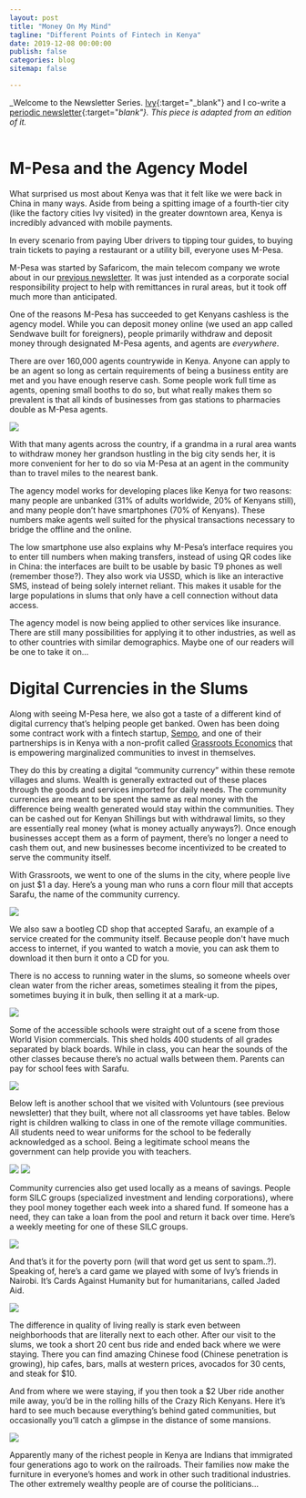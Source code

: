 ```yaml
---
layout: post
title: "Money On My Mind"
tagline: "Different Points of Fintech in Kenya"
date: 2019-12-08 00:00:00
publish: false
categories: blog
sitemap: false

---
```


_Welcome to the Newsletter Series. [Ivy](http://ivyxu.co/?utm_source=referral&&utm_medium=owenwangdotcom){:target="_blank"} and I co-write a [periodic newsletter](https://mailchi.mp/03e9ab1adc54/ivyowen){:target="_blank"}. This piece is adapted from an edition of it._
<br/>
<br/>

# M-Pesa and the Agency Model

What surprised us most about Kenya was that it felt like we were back in China in many ways. Aside from being a spitting image of a fourth-tier city (like the factory cities Ivy visited) in the greater downtown area, Kenya is incredibly advanced with mobile payments.

In every scenario from paying Uber drivers to tipping tour guides, to buying train tickets to paying a restaurant or a utility bill, everyone uses M-Pesa.

M-Pesa was started by Safaricom, the main telecom company we wrote about in our [previous newsletter](/blog/kenya). It was just intended as a corporate social responsibility project to help with remittances in rural areas, but it took off much more than anticipated.

One of the reasons M-Pesa has succeeded to get Kenyans cashless is the agency model. While you can deposit money online (we used an app called Sendwave built for foreigners), people primarily withdraw and deposit money through designated M-Pesa agents, and agents are _everywhere_.

There are over 160,000 agents countrywide in Kenya. Anyone can apply to be an agent so long as certain requirements of being a business entity are met and you have enough reserve cash. Some people work full time as agents, opening small booths to do so, but what really makes them so prevalent is that all kinds of businesses from gas stations to pharmacies double as M-Pesa agents.

<img src="https://gallery.mailchimp.com/e9a2a7ba7716f6b270bbe04e5/images/c07f27b4-af13-4704-a942-13c8f2d9b9e3.jpg" />

With that many agents across the country, if a grandma in a rural area wants to withdraw money her grandson hustling in the big city sends her, it is more convenient for her to do so via M-Pesa at an agent in the community than to travel miles to the nearest bank. 

The agency model works for developing places like Kenya for two reasons: many people are unbanked (31% of adults worldwide, 20% of Kenyans still), and many people don’t have smartphones (70% of Kenyans). These numbers make agents well suited for the physical transactions necessary to bridge the offline and the online. 

The low smartphone use also explains why M-Pesa’s interface requires you to enter till numbers when making transfers, instead of using QR codes like in China: the interfaces are built to be usable by basic T9 phones as well (remember those?). They also work via USSD, which is like an interactive SMS, instead of being solely internet reliant. This makes it usable for the large populations in slums that only have a cell connection without data access.

The agency model is now being applied to other services like insurance. There are still many possibilities for applying it to other industries, as well as to other countries with similar demographics. Maybe one of our readers will be one to take it on...

# Digital Currencies in the Slums

Along with seeing M-Pesa here, we also got a taste of a different kind of digital currency that’s helping people get banked. Owen has been doing some contract work with a fintech startup, [Sempo](https://withsempo.com/), and one of their partnerships is in Kenya with a non-profit called [Grassroots Economics](https://www.grassrootseconomics.org/) that is empowering marginalized communities to invest in themselves.

They do this by creating a digital “community currency” within these remote villages and slums. Wealth is generally extracted out of these places through the goods and services imported for daily needs. The community currencies are meant to be spent the same as real money with the difference being wealth generated would stay within the communities. They can be cashed out for Kenyan Shillings but with withdrawal limits, so they are essentially real money (what is money actually anyways?). Once enough businesses accept them as a form of payment, there’s no longer a need to cash them out, and new businesses become incentivized to be created to serve the community itself.

With Grassroots, we went to one of the slums in the city, where people live on just $1 a day. Here’s a young man who runs a corn flour mill that accepts Sarafu, the name of the community currency.

<img src="https://gallery.mailchimp.com/e9a2a7ba7716f6b270bbe04e5/images/836310f8-0838-4004-94e7-b1ca1334c888.jpg" />

We also saw a bootleg CD shop that accepted Sarafu, an example of a service created for the community itself. Because people don't have much access to internet, if you wanted to watch a movie, you can ask them to download it then burn it onto a CD for you.
 
There is no access to running water in the slums, so someone wheels over clean water from the richer areas, sometimes stealing it from the pipes, sometimes buying it in bulk, then selling it at a mark-up.

<img src="https://gallery.mailchimp.com/e9a2a7ba7716f6b270bbe04e5/images/a800d767-1081-4988-96f0-8a64f47f23b5.jpg" />

Some of the accessible schools were straight out of a scene from those World Vision commercials. This shed holds 400 students of all grades separated by black boards. While in class, you can hear the sounds of the other classes because there’s no actual walls between them. Parents can pay for school fees with Sarafu.

<img src="https://gallery.mailchimp.com/e9a2a7ba7716f6b270bbe04e5/images/e50b201b-a722-4fd8-8b2a-68989e7eaa1b.jpg" />

Below left is another school that we visited with Voluntours (see previous newsletter) that they built, where not all classrooms yet have tables. Below right is children walking to class in one of the remote village communities. All students need to wear uniforms for the school to be federally acknowledged as a school. Being a legitimate school means the government can help provide you with teachers.

<img src="https://gallery.mailchimp.com/e9a2a7ba7716f6b270bbe04e5/images/22e86b39-b148-4bfb-b251-c73af2da04d2.jpg" />

<img src="https://gallery.mailchimp.com/e9a2a7ba7716f6b270bbe04e5/images/f4c7fa02-265d-47cf-9067-a518d19f5aff.jpg" />

Community currencies also get used locally as a means of savings. People form SILC groups (specialized investment and lending corporations), where they pool money together each week into a shared fund. If someone has a need, they can take a loan from the pool and return it back over time. Here’s a weekly meeting for one of these SILC groups.

<img src="https://gallery.mailchimp.com/e9a2a7ba7716f6b270bbe04e5/images/732985ef-6613-4fae-9db2-ae9ebc6309b6.jpg" />

And that’s it for the poverty porn (will that word get us sent to spam..?). Speaking of, here’s a card game we played with some of Ivy’s friends in Nairobi. It’s Cards Against Humanity but for humanitarians, called Jaded Aid.

<img src="https://gallery.mailchimp.com/e9a2a7ba7716f6b270bbe04e5/images/55551886-cf24-4ed6-83b3-6982ad8f83b0.jpg" />

The difference in quality of living really is stark even between neighborhoods that are literally next to each other. After our visit to the slums, we took a short 20 cent bus ride and ended back where we were staying. There you can find amazing Chinese food (Chinese penetration is growing), hip cafes, bars, malls at western prices, avocados for 30 cents, and steak for $10.

And from where we were staying, if you then took a $2 Uber ride another mile away, you’d be in the rolling hills of the Crazy Rich Kenyans. Here it’s hard to see much because everything’s behind gated communities, but occasionally you’ll catch a glimpse in the distance of some mansions. 

<img src="https://gallery.mailchimp.com/e9a2a7ba7716f6b270bbe04e5/images/b084e473-1357-4ab8-bbd0-7222c7579cea.jpg" />

Apparently many of the richest people in Kenya are Indians that immigrated four generations ago to work on the railroads. Their families now make the furniture in everyone’s homes and work in other such traditional industries. The other extremely wealthy people are of course the politicians...